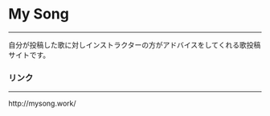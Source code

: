 <h1>My Song</h1>
<hr>
<p>自分が投稿した歌に対しインストラクターの方がアドバイスをしてくれる歌投稿サイトです。
<h3>リンク</h3>
<hr>
http://mysong.work/
<src="

